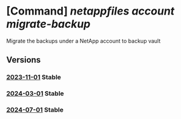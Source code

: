 # [Command] _netappfiles account migrate-backup_

Migrate the backups under a NetApp account to backup vault

## Versions

### [2023-11-01](/Resources/mgmt-plane/L3N1YnNjcmlwdGlvbnMve30vcmVzb3VyY2Vncm91cHMve30vcHJvdmlkZXJzL21pY3Jvc29mdC5uZXRhcHAvbmV0YXBwYWNjb3VudHMve30vbWlncmF0ZWJhY2t1cHM=/2023-11-01.xml) **Stable**

<!-- mgmt-plane /subscriptions/{}/resourcegroups/{}/providers/microsoft.netapp/netappaccounts/{}/migratebackups 2023-11-01 -->

### [2024-03-01](/Resources/mgmt-plane/L3N1YnNjcmlwdGlvbnMve30vcmVzb3VyY2Vncm91cHMve30vcHJvdmlkZXJzL21pY3Jvc29mdC5uZXRhcHAvbmV0YXBwYWNjb3VudHMve30vbWlncmF0ZWJhY2t1cHM=/2024-03-01.xml) **Stable**

<!-- mgmt-plane /subscriptions/{}/resourcegroups/{}/providers/microsoft.netapp/netappaccounts/{}/migratebackups 2024-03-01 -->

### [2024-07-01](/Resources/mgmt-plane/L3N1YnNjcmlwdGlvbnMve30vcmVzb3VyY2Vncm91cHMve30vcHJvdmlkZXJzL21pY3Jvc29mdC5uZXRhcHAvbmV0YXBwYWNjb3VudHMve30vbWlncmF0ZWJhY2t1cHM=/2024-07-01.xml) **Stable**

<!-- mgmt-plane /subscriptions/{}/resourcegroups/{}/providers/microsoft.netapp/netappaccounts/{}/migratebackups 2024-07-01 -->

